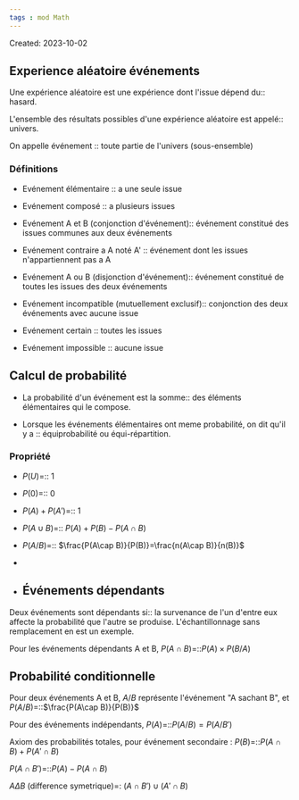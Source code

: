 ```yaml
---
tags : mod Math
---
```

Created: 2023-10-02

## Experience aléatoire événements  
Une expérience aléatoire est une expérience dont l'issue dépend du:: hasard.
<!--SR:!2023-11-22,12,302-->
L'ensemble des résultats possibles d'une expérience aléatoire est appelé:: univers.
<!--SR:!2024-01-23,78,290-->
On appelle événement :: toute partie de l'univers (sous-ensemble)
<!--SR:!2023-11-22,2,249-->

### Définitions
- Evénement élémentaire :: a une seule issue
<!--SR:!2024-01-22,77,290-->
- Evénement composé :: a plusieurs issues
<!--SR:!2023-12-01,11,307-->
- Evénement A et B (conjonction d'événement):: événement constitué des issues communes aux deux événements
<!--SR:!2023-11-27,9,287-->
- Evénement contraire a A noté A' :: événement dont les issues n'appartiennent pas a A
<!--SR:!2023-12-22,32,302-->
- Evénement A ou B (disjonction d'événement):: événement constitué de toutes les issues des deux événements
<!--SR:!2023-12-11,35,250-->
- Evénement incompatible (mutuellement exclusif):: conjonction des deux événements avec aucune issue
<!--SR:!2023-12-25,34,302-->
- Evénement certain :: toutes les issues
<!--SR:!2023-11-30,10,307-->
- Evénement impossible :: aucune issue
<!--SR:!2023-11-29,11,307-->

## Calcul de probabilité
- La probabilité d'un événement est la somme:: des éléments élémentaires qui le compose.
<!--SR:!2023-11-29,9,287-->
- Lorsque les événements élémentaires ont meme probabilité, on dit qu'il y a :: équiprobabilité ou équi-répartition.
<!--SR:!2024-01-03,42,322-->

### Propriété
- $P(U)$=:: 1 
<!--SR:!2023-12-12,36,270-->
- $P(0)$=:: 0
<!--SR:!2023-11-22,9,303-->
- $P(A)+P(A')$=:: 1
<!--SR:!2023-12-11,21,282-->
- $P(A\cup B)$=:: $P(A)+P(B)-P(A\cap B)$
<!--SR:!2023-12-08,32,270-->
- $P(A/B)$=:: $\frac{P(A\cap B)}{P(B)}=\frac{n(A\cap B)}{n(B)}$
<!--SR:!2023-12-01,11,307-->
- 
- ## Événements dépendants
Deux événements sont dépendants si:: la survenance de l'un d'entre eux affecte la probabilité que l'autre se produise. L'échantillonnage sans remplacement en est un exemple.
<!--SR:!2023-11-25,9,267-->

Pour les événements dépendants A et B, $P(A\cap B)$=::$P(A)\times P(B/A)$
<!--SR:!2023-12-14,24,282-->

## Probabilité conditionnelle
Pour deux événements A et B, $A/B$ représente l'événement "A sachant B", et $P(A/B)$=::$\frac{P(A\cap B)}{P(B)}$
<!--SR:!2024-01-21,76,290-->

Pour des événements indépendants, $P(A)$=::$P(A/B)=P(A/B')$
<!--SR:!2023-12-05,15,282-->

Axiom des probabilités totales, pour événement secondaire : $P(B)$=::$P(A\cap B)+P(A'\cap B)$
<!--SR:!2023-11-23,3,223-->

$P(A\cap B')$=::$P(A)-P(A\cap B)$
<!--SR:!2023-11-22,1,207-->

$A\Delta B$ (difference symetrique)=: $(A \cap B') \cup (A' \cap B)$ 